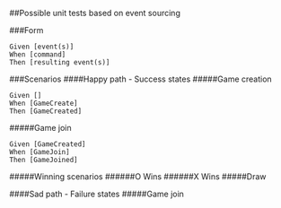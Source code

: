 ##Possible unit tests based on event sourcing

###Form
```
Given [event(s)]
When [command]
Then [resulting event(s)]
```
###Scenarios
####Happy path - Success states
#####Game creation
```
Given []
When [GameCreate]
Then [GameCreated]
```
#####Game join
```
Given [GameCreated]
When [GameJoin]
Then [GameJoined]
```
#####Winning scenarios
######O Wins
######X Wins
#####Draw

####Sad path - Failure states
#####Game join
